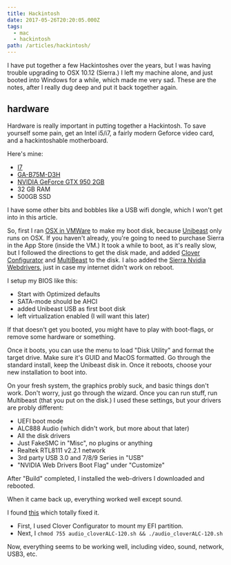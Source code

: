 ```yaml
---
title: Hackintosh
date: 2017-05-26T20:20:05.000Z
tags:
  - mac
  - hackintosh
path: /articles/hackintosh/
---
```


I have put together a few Hackintoshes over the years, but I was having trouble upgrading to OSX 10.12 (Sierra.) I left my machine alone, and just booted into Windows for a while, which made me very sad. These are the notes, after I really dug deep and put it back together again.

## hardware

Hardware is really important in putting together a Hackintosh. To save yourself some pain, get an Intel i5/i7, a fairly modern Geforce video card, and a hackintoshable motherboard.

Here's mine:

- [I7](http://www.intel.me/content/www/xr/en/processors/core/core-i7-processor.html)
- [GA-B75M-D3H](http://www.gigabyte.com/Motherboard/GA-B75M-D3H-rev-10)
- [NVIDIA GeForce GTX 950 2GB](http://www.geforce.com/hardware/desktop-gpus/geforce-gtx-950)
- 32 GB RAM
- 500GB SSD

I have some other bits and bobbles like a USB wifi dongle, which I won't get into in this article.

So, first I ran [OSX in VMWare](https://techsviewer.com/how-to-install-mac-os-x-el-capitan-on-vmware-on-pc/) to make my boot disk, because [Unibeast](https://www.tonymacx86.com/resources/unibeast-7-1-1.333/) only runs on OSX. If you haven't already, you're going to need to purchase Sierra in the App Store (inside the VM.) It took a while to boot, as it's really slow, but I followed the directions to get the disk made, and added [Clover Configurator](https://www.tonymacx86.com/resources/clover-configurator.328/) and [MultiBeast](https://www.tonymacx86.com/resources/multibeast-sierra-9-1-0.334/) to the disk. I also added the [Sierra Nvidia Webdrivers](https://www.tonymacx86.com/threads/nvidia-releases-alternate-graphics-drivers-for-macos-sierra-10-12-3-367-15-10-35.213122/), just in case my internet didn't work on reboot.

I setup my BIOS like this:

- Start with Optimized defaults
- SATA-mode should be AHCI
- added Unibeast USB as first boot disk
- left virtualization enabled (I will want this later)


If that doesn't get you booted, you might have to play with boot-flags, or remove some hardware or something.

Once it boots, you can use the menu to load "Disk Utility" and format the target drive. Make sure it's GUID and MacOS formatted. Go through the standard install, keep the Unibeast disk in. Once it reboots, choose your new installation to boot into.

On your fresh system, the graphics probly suck, and basic things don't work. Don't worry, just go through the wizard. Once you can run stuff, run Multibeast (that you put on the disk.) I used these settings, but your drivers are probly different:


- UEFI boot mode
- ALC888 Audio (which didn't work, but more about that later)
- All the disk drivers
- Just FakeSMC in "Misc", no plugins or anything
- Realtek RTL8111 v2.2.1 network
- 3rd party USB 3.0 and 7/8/9 Series in "USB"
- "NVIDIA Web Drivers Boot Flag" under "Customize"

After "Build" completed, I installed the web-drivers I downloaded and rebooted.

When it came back up, everything worked well except sound.

I found [this](https://github.com/toleda/audio_CloverALC/blob/master/audio_cloverALC-120.sh) which totally fixed it.

- First, I used Clover Configurator to mount my EFI partition.
- Next, I `chmod 755 audio_cloverALC-120.sh && ./audio_cloverALC-120.sh`

Now, everything seems to be working well, including video, sound, network, USB3, etc.

